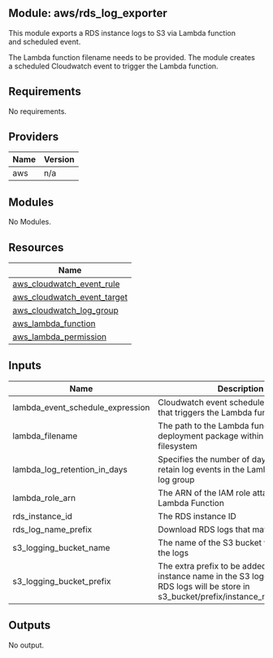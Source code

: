## Module: aws/rds\_log\_exporter

This module exports a RDS instance logs to S3 via Lambda function  
and scheduled event.

The Lambda function filename needs to be provided. The module creates  
a scheduled Cloudwatch event to trigger the Lambda function.

## Requirements

No requirements.

## Providers

| Name | Version |
|------|---------|
| aws | n/a |

## Modules

No Modules.

## Resources

| Name |
|------|
| [aws_cloudwatch_event_rule](https://registry.terraform.io/providers/hashicorp/aws/latest/docs/resources/cloudwatch_event_rule) |
| [aws_cloudwatch_event_target](https://registry.terraform.io/providers/hashicorp/aws/latest/docs/resources/cloudwatch_event_target) |
| [aws_cloudwatch_log_group](https://registry.terraform.io/providers/hashicorp/aws/latest/docs/resources/cloudwatch_log_group) |
| [aws_lambda_function](https://registry.terraform.io/providers/hashicorp/aws/latest/docs/resources/lambda_function) |
| [aws_lambda_permission](https://registry.terraform.io/providers/hashicorp/aws/latest/docs/resources/lambda_permission) |

## Inputs

| Name | Description | Type | Default | Required |
|------|-------------|------|---------|:--------:|
| lambda\_event\_schedule\_expression | Cloudwatch event schedule expression that triggers the Lambda function | `string` | `"rate(5 minutes)"` | no |
| lambda\_filename | The path to the Lambda function's deployment package within the local filesystem | `string` | n/a | yes |
| lambda\_log\_retention\_in\_days | Specifies the number of days you want to retain log events in the Lambda function log group | `string` | `"1"` | no |
| lambda\_role\_arn | The ARN of the IAM role attached to the Lambda Function | `string` | n/a | yes |
| rds\_instance\_id | The RDS instance ID | `string` | n/a | yes |
| rds\_log\_name\_prefix | Download RDS logs that match this prefix | `string` | `"error/"` | no |
| s3\_logging\_bucket\_name | The name of the S3 bucket where we store the logs | `string` | n/a | yes |
| s3\_logging\_bucket\_prefix | The extra prefix to be added in front of the instance name in the S3 logging bucket. RDS logs will be store in s3\_bucket/prefix/instance\_name/log\_name | `string` | `"rds"` | no |

## Outputs

No output.
